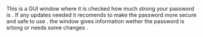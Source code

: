 This is a GUI window where it is checked how much strong your password is . If any updates needed it recomends to make the password more secure and safe to use . the window gives information wether the password is srtong or needs some changes . 
